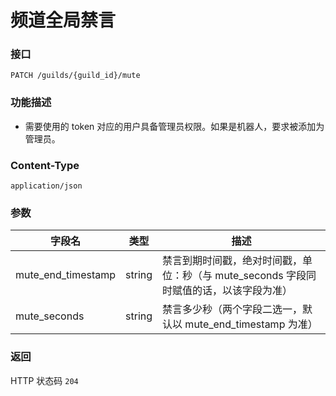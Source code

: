 # 频道全局禁言

### 接口
`PATCH /guilds/{guild_id}/mute`

### 功能描述
- 需要使用的 token 对应的用户具备管理员权限。如果是机器人，要求被添加为管理员。

### Content-Type

`application/json`

### 参数
| 字段名                | 类型                   | 描述                                                 |
|--------------------| --------------------- |----------------------------------------------------|
| mute_end_timestamp | string | 禁言到期时间戳，绝对时间戳，单位：秒（与 mute_seconds 字段同时赋值的话，以该字段为准） |
| mute_seconds       | string | 禁言多少秒（两个字段二选一，默认以 mute_end_timestamp 为准）           |

### 返回
HTTP 状态码 `204`
